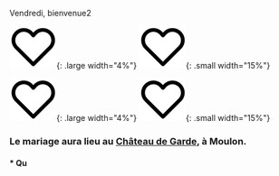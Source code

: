 Vendredi, bienvenue2

![](assets/Coeur.jpg){: .large width="4%"} 
![](assets/Coeur.jpg){: .small width="15%"} 

![](assets/Coeur.jpg){: .large width="4%"} 
![](assets/Coeur.jpg){: .small width="15%"} 

### Le mariage aura lieu au [Château de Garde](https://chateaudegarde.com/), à Moulon.

#### * Qu
